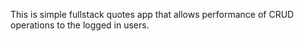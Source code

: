 This is simple fullstack quotes app that allows performance of CRUD operations to the logged in users. 
